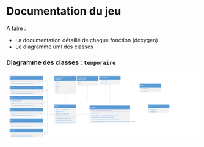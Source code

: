 Documentation du jeu
===

A faire : 
* La documentation détaillé de chaque fonction (doxygen)
* Le diagramme uml des classes

### Diagramme des classes : `temporaire`
![diagramme](ClassDiagramEchec.svg)